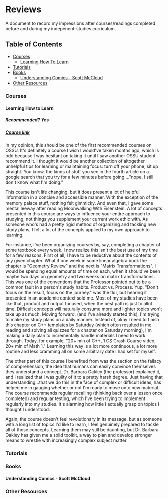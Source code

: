 # Reviews

A document to record my impressions after courses/readings completed before and during my indepenent-studies curriculum.

## Table of Contents

- [Courses](#courses)
  - [Learning How To Learn](#learning-how-to-learn)
- [Tutorials](#tutorials)
- [Books](#books)
  - [Understanding Comics - Scott McCloud](#understanding-comics---scott-mccloud)
- [Other Resources](#other-resources)

### Courses

#### Learning How to Learn

##### Recommended? Yes

##### [Course link](https://www.coursera.org/learn/learning-how-to-learn)

In my opinion, this should be one of the first recommended courses on OSSU. It's definitely a course I wish I would've taken months ago, which is odd because I was hesitant on taking it until I saw another OSSU student recommend it. I thought it would be another collection of altogether unhelpful tips for learning or maintaining focus: turn off your phone, sit up straight. You know, the kinds of stuff you see in the fourth article on a google search that you try for a few minutes before going...."nope, I still don't know what I'm doing."

This course isn't life changing, but it does present a lot of helpful information in a concise and accessible manner. With the exception of the memory palace stuff, nothing felt gimmicky. And even that, I gave some mental leeway after reading Moonwalking With Eisenstein. A lot of concepts presented in this course are ways to influence your entire approach to studying, not things you supplement your current work ethic with. As someone who's had a pretty rigid method of organizing and tackling new study plans, I felt a lot of the concepts applied to my own approach to learning.

For instance, I've been organizing courses by, say, completing a chapter of some textbook every week. I now realize this isn't the best use of my time for a few reasons. First of all, I have to be reductive about the contents of any given chapter. What if one week in some linear algebra book the chapter is "Geometry Review" and the next is "Matrix Transformations". I would be spending equal amounts of time on each, when it should've been maybe two days on geometry and two weeks on matrix transformations. This was one of the conventions that the Professor pointed out to be a common fault in a person's study habits. Product vs. Process. Yup. "Don't focus on the result, focus on the journey." was the tldr, but hearing it presented in an academic context sold me. Most of my studies have been like that, product and output focused, when the best path is just to allot time. Difficult concepts will naturally consume more and lighter topics won't take up as much. Moving forward, (and I've already started this), I'm trying to make my study plans on a daily manner. Instead of, okay I need to finish this chapter on C++ templates by Saturday (which often resulted in me reading and solving all quizzes for a chapter on Saturday morning), I'm making a daily plan to incrementally handle materials I need to work through. Today, for example, "20+ min of C++, 1 CS Crash Course video, 20+ min of Math 1." Learning this way is a lot more continuous, a lot more routine and less cramming all on some arbitrary date I had set for myself.

The other part of this course I benefited from was the section on the fallacy of comprehension, the idea that humans can easily convince themselves they understand a concept. Dr. Barbara Oakley (the professor) explained it, and I realized that I was guilty of it to a pretty harsh degree. Just having that understanding...that we do this in the face of complex or difficult ideas, has helped me in gauging whether or not I'm ready to move onto new material. The course recommends regular recalling (thinking back over a lesson once completed) and regular testing, which I've been trying to implement regularly into my studies. It's alarming how little I actually grasp on topics I thought I understood.

Again, the course doesn't feel revolutionary in its message, but as someone with a long list of topics I'd like to learn, I feel genuinely prepared to tackle all of those concepts. Learning them may still be daunting, but Dr. Barbara Oakley has given me a solid toolkit, a way to plan and develop stronger means to wrestle with increasingly complex subject matter.

### Tutorials

### Books

#### Understanding Comics - Scott McCloud

### Other Resources
